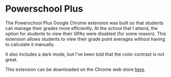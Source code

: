 # Powerschool Plus
The Powerschool Plus Google Chrome extension was built so that students can manage their grades more efficiently. At the school that I attend, the option for students to view their GPAs were disabled (for some reason). This extension allows students to view their grade point averages without having to calculate it manually.

It also includes a dark mode, but I've been told that the color contrast is not great.

This extension can be downloaded on the Chrome web store [here](https://psplus.jaeheonshim.dev).
